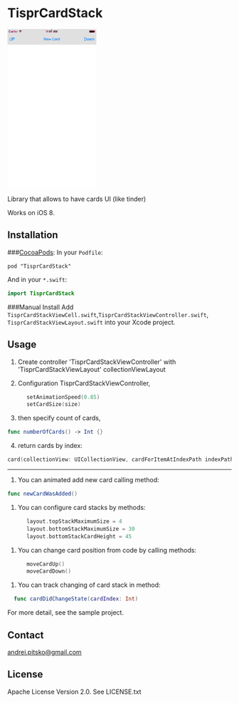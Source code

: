 TisprCardStack
============


<img src="./Screenshot_main.gif" width="200" alt="Screenshot" />

Library that allows to have  cards UI (like tinder)


Works on iOS 8.

Installation
------------

###[CocoaPods](http://cocoapods.org/):
In your `Podfile`:
```
pod "TisprCardStack"
```
And in your `*.swift`:
```swift
import TisprCardStack
```



###Manual Install
Add `TisprCardStackViewCell.swift`,`TisprCardStackViewController.swift`, `TisprCardStackViewLayout.swift` into your Xcode project.

Usage
-----
1. Create controller 'TisprCardStackViewController' with 'TisprCardStackViewLayout' collectionViewLayout

2. Configuration TisprCardStackViewController,

  ```swift
        setAnimationSpeed(0.85)
        setCardSize(size)
  ```

3. then specify count of cards,
  ```swift
  func numberOfCards() -> Int {}
  ```
	
4. return cards by index:
  ```swift
  card(collectionView: UICollectionView, cardForItemAtIndexPath indexPath: NSIndexPath) -> TisprCardStackViewCell {}
  ```


-----	
1. You can animated add new card calling method:

  ```swift
func newCardWasAdded()
  ```

1. You can configure card stacks by methods:
  ```swift
        layout.topStackMaximumSize = 4
        layout.bottomStackMaximumSize = 30
        layout.bottomStackCardHeight = 45
  ```

1. You can change card position from code by calling methods:
  ```swift
        moveCardUp()
        moveCardDown()
  ```
1. You can track changing of card stack in method:
  ```swift
	func cardDidChangeState(cardIndex: Int)
   ```


For more detail, see the sample project.

Contact
-------

andrei.pitsko@gmail.com

License
-------
Apache License
                           Version 2.0. See LICENSE.txt
